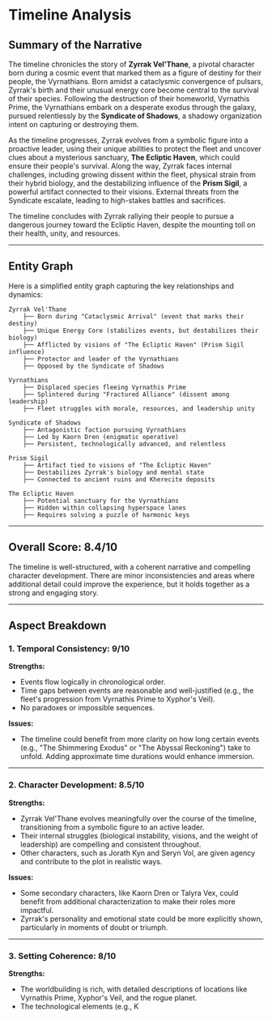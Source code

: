 # Timeline Analysis

## Summary of the Narrative

The timeline chronicles the story of **Zyrrak Vel'Thane**, a pivotal character born during a cosmic event that marked them as a figure of destiny for their people, the Vyrnathians. Born amidst a cataclysmic convergence of pulsars, Zyrrak's birth and their unusual energy core become central to the survival of their species. Following the destruction of their homeworld, Vyrnathis Prime, the Vyrnathians embark on a desperate exodus through the galaxy, pursued relentlessly by the **Syndicate of Shadows**, a shadowy organization intent on capturing or destroying them.

As the timeline progresses, Zyrrak evolves from a symbolic figure into a proactive leader, using their unique abilities to protect the fleet and uncover clues about a mysterious sanctuary, **The Ecliptic Haven**, which could ensure their people's survival. Along the way, Zyrrak faces internal challenges, including growing dissent within the fleet, physical strain from their hybrid biology, and the destabilizing influence of the **Prism Sigil**, a powerful artifact connected to their visions. External threats from the Syndicate escalate, leading to high-stakes battles and sacrifices.

The timeline concludes with Zyrrak rallying their people to pursue a dangerous journey toward the Ecliptic Haven, despite the mounting toll on their health, unity, and resources.

---

## Entity Graph

Here is a simplified entity graph capturing the key relationships and dynamics:

```
Zyrrak Vel'Thane
    ├── Born during "Cataclysmic Arrival" (event that marks their destiny)
    ├── Unique Energy Core (stabilizes events, but destabilizes their biology)
    ├── Afflicted by visions of "The Ecliptic Haven" (Prism Sigil influence)
    ├── Protector and leader of the Vyrnathians
    ├── Opposed by the Syndicate of Shadows

Vyrnathians
    ├── Displaced species fleeing Vyrnathis Prime
    ├── Splintered during "Fractured Alliance" (dissent among leadership)
    ├── Fleet struggles with morale, resources, and leadership unity

Syndicate of Shadows
    ├── Antagonistic faction pursuing Vyrnathians
    ├── Led by Kaorn Dren (enigmatic operative)
    ├── Persistent, technologically advanced, and relentless

Prism Sigil
    ├── Artifact tied to visions of "The Ecliptic Haven"
    ├── Destabilizes Zyrrak's biology and mental state
    ├── Connected to ancient ruins and Kherecite deposits

The Ecliptic Haven
    ├── Potential sanctuary for the Vyrnathians
    ├── Hidden within collapsing hyperspace lanes
    ├── Requires solving a puzzle of harmonic keys
```

---

## Overall Score: **8.4/10**

The timeline is well-structured, with a coherent narrative and compelling character development. There are minor inconsistencies and areas where additional detail could improve the experience, but it holds together as a strong and engaging story.

---

## Aspect Breakdown

### 1. Temporal Consistency: **9/10**

**Strengths:**
- Events flow logically in chronological order.
- Time gaps between events are reasonable and well-justified (e.g., the fleet's progression from Vyrnathis Prime to Xyphor's Veil).
- No paradoxes or impossible sequences.

**Issues:**
- The timeline could benefit from more clarity on how long certain events (e.g., "The Shimmering Exodus" or "The Abyssal Reckoning") take to unfold. Adding approximate time durations would enhance immersion.

---

### 2. Character Development: **8.5/10**

**Strengths:**
- Zyrrak Vel'Thane evolves meaningfully over the course of the timeline, transitioning from a symbolic figure to an active leader.
- Their internal struggles (biological instability, visions, and the weight of leadership) are compelling and consistent throughout.
- Other characters, such as Jorath Kyn and Seryn Vol, are given agency and contribute to the plot in realistic ways.

**Issues:**
- Some secondary characters, like Kaorn Dren or Talyra Vex, could benefit from additional characterization to make their roles more impactful.
- Zyrrak's personality and emotional state could be more explicitly shown, particularly in moments of doubt or triumph.

---

### 3. Setting Coherence: **8/10**

**Strengths:**
- The worldbuilding is rich, with detailed descriptions of locations like Vyrnathis Prime, Xyphor's Veil, and the rogue planet.
- The technological elements (e.g., K